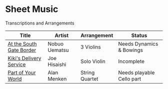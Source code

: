 # Sheet Music
Transcriptions and Arrangements

| Title | Artist | Arrangement | Status |
| - | - | - | - |
| [At the South Gate Border](./south_gate_border) | Nobuo Uematsu | 3 Violins | Needs Dynamics & Bowings |
| [Kiki's Delivery Service](./kiki_solo) | Joe Hisaishi | Solo Violin | Incomplete |
| [Part of Your World](./mermaid) | Alan Menken | String Quartet | Needs playable Cello part |
